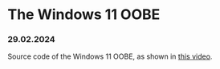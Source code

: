 # The Windows 11 OOBE
### 29.02.2024
Source code of the Windows 11 OOBE, as shown in [this video](https://go.enderman.ch/aMawC).
